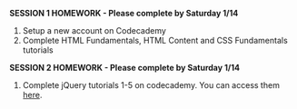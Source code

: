 <b>SESSION 1 HOMEWORK - Please complete by Saturday 1/14<br></b>
1. Setup a new account on Codecademy<br>
2. Complete HTML Fundamentals, HTML Content and CSS Fundamentals tutorials <br>

<b>SESSION 2 HOMEWORK - Please complete by Saturday 1/14<br></b>
1. Complete jQuery tutorials 1-5 on codecademy. You can access them <a href="https://www.codecademy.com/learn/jquery">here</a>. <br>

